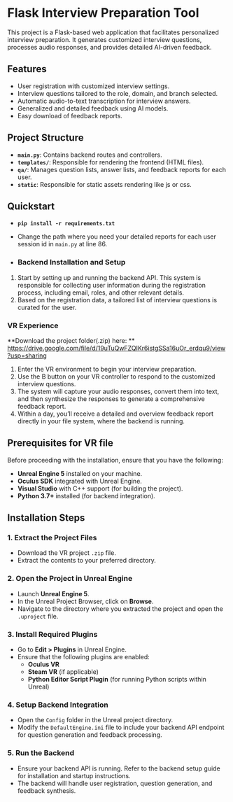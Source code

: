 # Flask Interview Preparation Tool

This project is a Flask-based web application that facilitates personalized interview preparation. It generates customized interview questions, processes audio responses, and provides detailed AI-driven feedback.

## Features
- User registration with customized interview settings.
- Interview questions tailored to the role, domain, and branch selected.
- Automatic audio-to-text transcription for interview answers.
- Generalized and detailed feedback using AI models.
- Easy download of feedback reports.

## Project Structure

- **`main.py`**: Contains backend routes and controllers.
- **`templates/`**: Responsible for rendering the frontend (HTML files).
- **`qa/`**: Manages question lists, answer lists, and feedback reports for each user.
- **`static`**: Responsible for static assets rendering like js or css.


## Quickstart

- **`pip install -r requirements.txt`**
- Change the path where you need your detailed reports for each user session id in `main.py` at line 86.

- ### Backend Installation and Setup
1. Start by setting up and running the backend API. This system is responsible for collecting user information during the registration process, including email, roles, and other relevant details.
2. Based on the registration data, a tailored list of interview questions is curated for the user.



### VR Experience

**Download the project folder(.zip) here: ** https://drive.google.com/file/d/19uTuQwFZQIKr6istgSSa16uOr_erdqu9/view?usp=sharing

1. Enter the VR environment to begin your interview preparation.
2. Use the B button on your VR controller to respond to the customized interview questions.
3. The system will capture your audio responses, convert them into text, and then synthesize the responses to generate a comprehensive feedback report.
4. Within a day, you’ll receive a detailed and overview feedback report directly in your file system, where the backend is running.

## Prerequisites for VR file
Before proceeding with the installation, ensure that you have the following:

- **Unreal Engine 5** installed on your machine.
- **Oculus SDK** integrated with Unreal Engine.
- **Visual Studio** with C++ support (for building the project).
- **Python 3.7+** installed (for backend integration).

## Installation Steps

### 1. Extract the Project Files
- Download the VR project `.zip` file.
- Extract the contents to your preferred directory.

### 2. Open the Project in Unreal Engine
- Launch **Unreal Engine 5**.
- In the Unreal Project Browser, click on **Browse**.
- Navigate to the directory where you extracted the project and open the `.uproject` file.

### 3. Install Required Plugins
- Go to **Edit > Plugins** in Unreal Engine.
- Ensure that the following plugins are enabled:
  - **Oculus VR**
  - **Steam VR** (if applicable)
  - **Python Editor Script Plugin** (for running Python scripts within Unreal)

### 4. Setup Backend Integration
- Open the `Config` folder in the Unreal project directory.
- Modify the `DefaultEngine.ini` file to include your backend API endpoint for question generation and feedback processing.

### 5. Run the Backend
- Ensure your backend API is running. Refer to the backend setup guide for installation and startup instructions.
- The backend will handle user registration, question generation, and feedback synthesis.

